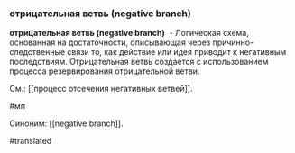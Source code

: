 ### отрицательная ветвь (negative branch)

**отрицательная ветвь (negative branch)**  - Логическая схема, основанная на достаточности, описывающая через причинно-следственные связи то, как действие или идея приводит к негативным последствиям. Отрицательная ветвь создается с использованием процесса резервирования отрицательной ветви.

См.: [[процесс отсечения негативных ветвей]].

#мп

Синоним: [[negative branch]].

#translated
